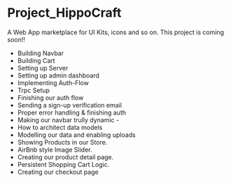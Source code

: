 # Project_HippoCraft
A Web App marketplace for UI Kits, icons and so on.
This project is coming soon!!
- Building Navbar
- Building Cart
- Setting up Server
- Setting up admin dashboard
- Implementing Auth-Flow
- Trpc Setup
- Finishing our auth flow
- Sending a sign-up verification email
- Proper error handling & finishing auth
- Making our navbar trully dynamic - 
- How to architect data models
- Modelling our data and enabling uploads
- Showing Products in our Store.
- AirBnb style Image Slider.
- Creating our product detail page.
- Persistent Shopping Cart Logic.
- Creating our checkout page